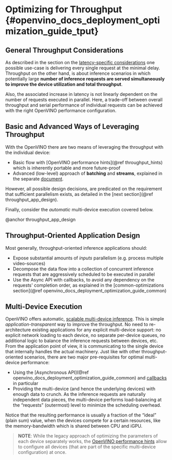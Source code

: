 # Optimizing for Throughput {#openvino_docs_deployment_optimization_guide_tput}

## General Throughput Considerations
As described in the section on the [latency-specific considerations](./dldt_deployment_optimization_latency.md) one possible use-case is delivering every single request at the minimal delay.
Throughput on the other hand, is about inference scenarios in which potentially large **number of inference requests are served simultaneously to improve the device utilization and total throughput**.

Also, the associated increase in latency is not linearly dependent on the number of requests executed in parallel.
Here, a trade-off between overall throughput and serial performance of individual requests can be achieved with the right OpenVINO performance configuration.

##  Basic and Advanced Ways of Leveraging Throughput 
With the OpenVINO there are two means of leveraging the throughput with the individual device:
* Basic flow with [OpenVINO performance hints](@ref throughput_hints) which is inherently portable and more future-proof
* Advanced (low-level) approach of  **batching** and **streams**, explained in the separate [document](./dldt_deployment_optimization_tput_advanced.md).

However, all possible design decisions, are predicated on the requirement that sufficient parallelism exists, as detailed in the [next section](@ref throughput_app_design).

Finally, consider the _automatic_ multi-device execution covered below.

@anchor throughput_app_design
## Throughput-Oriented Application Design
Most generally, throughput-oriented inference applications should:
* Expose substantial amounts of _inputs_ parallelism (e.g. process multiple video-sources)
* Decompose the data flow into a collection of concurrent inference requests that are aggressively scheduled to be executed in parallel
* Use the Async API with callbacks, to avoid any dependency on the requests' completion order, as explained in the [common-optimizations section](@ref openvino_docs_deployment_optimization_guide_common)

## Multi-Device Execution
OpenVINO offers automatic, [scalable multi-device inference](../OV_Runtime_UG/multi_device.md). This is simple _application-transparent_ way to improve the throughput. No need to re-architecture existing applications for any explicit multi-device support: no explicit network loading to each device, no separate per-device queues, no additional logic to balance the inference requests between devices, etc. From the application point of view, it is communicating to the single device that internally handles the actual machinery.
Just like with other throughput-oriented scenarios, there are two major pre-requisites for optimal multi-device performance:
*	Using the [Asynchronous API](@ref openvino_docs_deployment_optimization_guide_common) and [callbacks](../OV_Runtime_UG/ov_infer_request.md) in particular
*	Providing the multi-device (and hence the underlying devices) with enough data to crunch. As the inference requests are naturally independent data pieces, the multi-device performs load-balancing at the “requests” (outermost) level to minimize the scheduling overhead.

Notice that the resulting performance is usually a fraction of the “ideal” (plain sum) value, when the devices compete for a certain resources, like the memory-bandwidth which is shared between CPU and iGPU.
> **NOTE**: While the legacy approach of optimizing the parameters of each device separately works, the [OpenVINO performance hints](./dldt_deployment_optimization_hints.md) allow to configure all devices (that are part of the specific multi-device configuration) at once.
